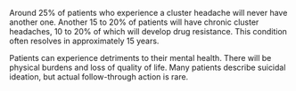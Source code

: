 Around 25% of patients who experience a cluster headache will never have another one. Another 15 to 20% of patients will have chronic cluster headaches, 10 to 20% of which will develop drug resistance. This condition often resolves in approximately 15 years.

Patients can experience detriments to their mental health. There will be physical burdens and loss of quality of life. Many patients describe suicidal ideation, but actual follow-through action is rare.